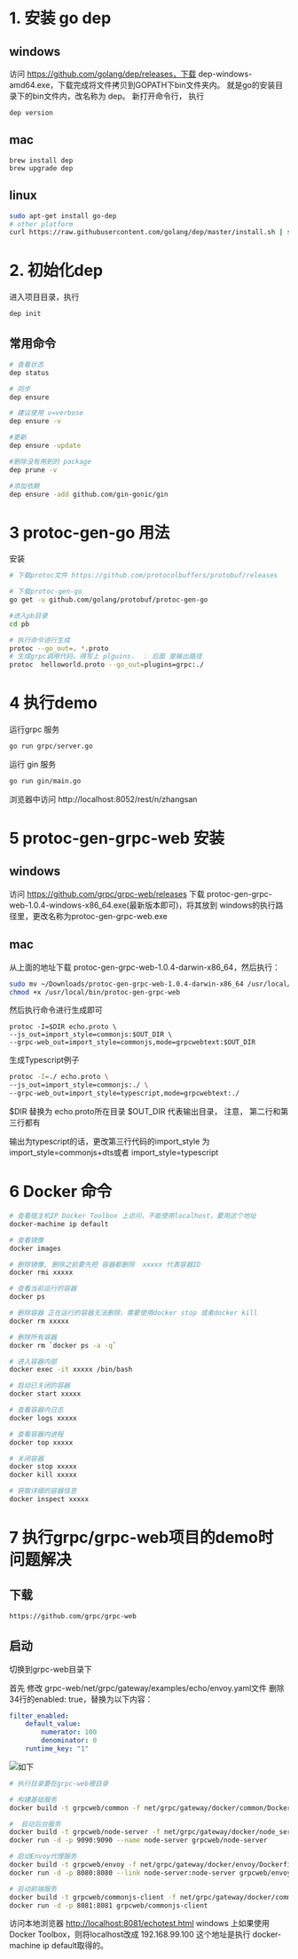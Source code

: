 # 1. 安装 go dep

## windows

访问 https://github.com/golang/dep/releases，下载 dep-windows-amd64.exe，下载完成将文件拷贝到GOPATH下bin文件夹内。
就是go的安装目录下的bin文件内，改名称为 dep。
新打开命令行， 执行 

```
dep version
```

## mac

```
brew install dep
brew upgrade dep
```

## linux

```bash
sudo apt-get install go-dep
# other platform
curl https://raw.githubusercontent.com/golang/dep/master/install.sh | sh
```

# 2. 初始化dep

进入项目目录，执行

```bash
dep init
```

## 常用命令

```bash
# 查看状态 
dep status

# 同步
dep ensure

# 建议使用 v=verbose
dep ensure -v

#更新
dep ensure -update

#删除没有用到的 package
dep prune -v

#添加依赖
dep ensure -add github.com/gin-gonic/gin
```

# 3 protoc-gen-go 用法

安装
```bash
# 下载protoc文件 https://github.com/protocolbuffers/protobuf/releases

# 下载protoc-gen-go
go get -u github.com/golang/protobuf/protoc-gen-go
```



```bash
#进入pb目录
cd pb

# 执行命令进行生成
protoc --go_out=. *.proto
# 生成grpc调用代码，得写上 plguins， ： 后面 是输出路径
protoc  helloworld.proto --go_out=plugins=grpc:./
```

# 4 执行demo

运行grpc 服务
```bash
go run grpc/server.go
```

运行 gin 服务
```bash
go run gin/main.go
```

浏览器中访问
http://localhost:8052/rest/n/zhangsan

# 5 protoc-gen-grpc-web 安装

## windows
访问 https://github.com/grpc/grpc-web/releases 下载 protoc-gen-grpc-web-1.0.4-windows-x86_64.exe(最新版本即可)，将其放到
windows的执行路径里，更改名称为protoc-gen-grpc-web.exe

## mac

从上面的地址下载 protoc-gen-grpc-web-1.0.4-darwin-x86_64，然后执行：
```bash
sudo mv ~/Downloads/protoc-gen-grpc-web-1.0.4-darwin-x86_64 /usr/local/bin/protoc-gen-grpc-web
chmod +x /usr/local/bin/protoc-gen-grpc-web
```

然后执行命令进行生成即可
```
protoc -I=$DIR echo.proto \
--js_out=import_style=commonjs:$OUT_DIR \
--grpc-web_out=import_style=commonjs,mode=grpcwebtext:$OUT_DIR
```

生成Typescript例子
```bash
protoc -I=./ echo.proto \
--js_out=import_style=commonjs:./ \
--grpc-web_out=import_style=typescript,mode=grpcwebtext:./
```

$DIR 替换为 echo.proto所在目录
$OUT_DIR 代表输出目录， 注意， 第二行和第三行都有

输出为typescript的话，更改第三行代码的import_style 为 import_style=commonjs+dts或者 import_style=typescript

# 6 Docker 命令

```bash
# 查看宿主机IP Docker Toolbox 上访问，不能使用localhost，要用这个地址
docker-machine ip default

# 查看镜像
docker images

# 删除镜像, 删除之前要先把 容器都删除  xxxxx 代表容器ID
docker rmi xxxxx

# 查看当前运行的容器
docker ps

# 删除容器 正在运行的容器无法删除，需要使用docker stop 或者docker kill
docker rm xxxxx

# 删除所有容器
docker rm `docker ps -a -q`

# 进入容器内部
docker exec -it xxxxx /bin/bash

# 启动已关闭的容器
docker start xxxxx

# 查看容器内日志
docker logs xxxxx

# 查看容器内进程
docker top xxxxx

# 关闭容器
docker stop xxxxx
docker kill xxxxx

# 获取详细的容器信息
docker inspect xxxxx

```

# 7 执行grpc/grpc-web项目的demo时问题解决

## 下载
```bash
https://github.com/grpc/grpc-web
```

## 启动
切换到grpc-web目录下

首先 修改 grpc-web/net/grpc/gateway/examples/echo/envoy.yaml文件
删除34行的enabled: true，替换为以下内容：
```yaml
filter_enabled: 
    default_value:
        numerator: 100
        denominator: 0
    runtime_key: "1"
```

![如下](/static/pic1.png)

```bash
# 执行目录要在grpc-web根目录

# 构建基础服务
docker build -t grpcweb/common -f net/grpc/gateway/docker/common/Dockerfile .

#  启动后台服务
docker build -t grpcweb/node-server -f net/grpc/gateway/docker/node_server/Dockerfile .
docker run -d -p 9090:9090 --name node-server grpcweb/node-server

# 启动Envoy代理服务
docker build -t grpcweb/envoy -f net/grpc/gateway/docker/envoy/Dockerfile .
docker run -d -p 8080:8080 --link node-server:node-server grpcweb/envoy

# 启动前端服务
docker build -t grpcweb/commonjs-client -f net/grpc/gateway/docker/commonjs_client/Dockerfile .
docker run -d -p 8081:8081 grpcweb/commonjs-client

```

访问本地浏览器 [http://localhost:8081/echotest.html](http://localhost:8081/echotest.html)
windows 上如果使用 Docker Toolbox，则将localhost改成 192.168.99.100 这个地址是执行  docker-machine ip default取得的。